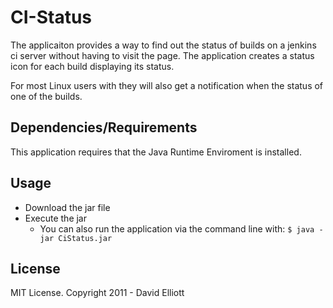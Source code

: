 CI-Status
========

The applicaiton provides a way to find out the status of builds on a jenkins ci server without having to visit the page.
The application creates a status icon for each build displaying its status.

For most Linux users with they will also get a notification when the status of one of the builds.

Dependencies/Requirements
-----------

This application requires that the Java Runtime Enviroment is installed.

Usage
-----

* Download the jar file
* Execute the jar
  * You can also run the application via the command line with:
    `$ java -jar CiStatus.jar`

License
-------

MIT License. Copyright 2011 - David Elliott
